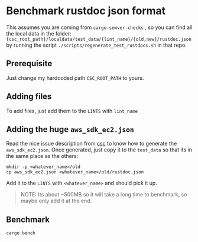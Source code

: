 # Benchmark rustdoc json format
This assumes you are coming from `cargo-semver-checks` , so you can find all the local data in the folder: `{csc_root_path}/localdata/test_data/{lint_name}/{old,new}/rustdoc.json` by running the script `./scripts/regenerate_test_rustdocs.sh` in that repo.

## Prerequisite
Just change my hardcoded path `CSC_ROOT_PATH` to yours.

## Adding files
To add files, just add them to the `LINTS`  with `lint_name`

## Adding the huge `aws_sdk_ec2.json`
Read the nice issue description from [csc](https://github.com/obi1kenobi/cargo-semver-checks/issues/885#issue-2485321240) to know how to generate the `aws_sdk_ec2.json`. Once generated, just copy it to the `test_data` so that its in the same place as the others:
```
mkdir -p <whatever_name>/old
cp aws_sdk_ec2.json <whatever_name>/old/rustdoc.json
```
Add it to the `LINTS` with `<whatever_name>` and should pick it up. 
> NOTE: Its about ~500MB so it will take a long time to benchmark, so maybe only add it at the end.

## Benchmark
`cargo bench`



